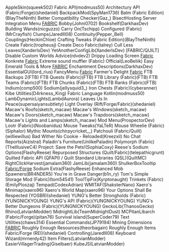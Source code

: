 AppleSkin(squeek502)
Fabric API(modmuss50)
Architectury API (Fabric/Forge)(shedaniel)
BackpackMod(SpyMan1736)
Balm (Fabric Edition)(BlayTheNinth)
Better Compatibility Checker(Gaz_)
BisectHosting Server Integration Menu [FABRIC](BisectHosting)
Bobby(Johni0702)
Bookshelf(DarkhaxDev)
Building Wands(nicguzzo)
Carry On(Tschipp)
Configured (Fabric)(MrCrayfish)
Clumps(Jaredlll08)
Continuity(Pepper_Bell)
Couplings(HeckinChloe)
Crafting Tweaks (Fabric Edition)(BlayTheNinth)
Create Fabric(tropheusj)
Create Deco Fabric(talrey)
Cull Less Leaves(XanderIsDev)
YetAnotherConfigLib(XanderIsDev)
[FABRIC/QUILT] Disable Custom Worlds Advice(rdvdev2)
Drippy Loading Screen [Fabric](Keksuccino)
Konkrete [Fabric](Keksuccino)
Extreme sound muffler (Fabric) Official(LeoBeliik)
Easy Emerald Tools & More [FABRIC](kwpugh)
Enchantment Descriptions(DarkhaxDev)
EssentialGUI(lord_rius)
FancyMenu [Fabric](Keksuccino)
Farmer's Delight [Fabric](NewHoryzon)
FTB Backups 2(FTB)
FTB Quests (Fabric)(FTB)
FTB Library (Fabric)(FTB)
FTB Teams (Fabric)(FTB)
FTB Chunks (Fabric)(FTB)
FTB Ranks (Fabric)(FTB)
Indium(comp500)
Sodium(jellysquid3_)
Iron Chests (Fabric)(cyberanner)
Kibe Utilities(D4rkness_King)
Fabric Language Kotlin(modmuss50)
LambDynamicLights(LambdAurora)
Leaves Us In Peace(supersaiyansubtlety)
Light Overlay (Rift/Forge/Fabric)(shedaniel)
Macaw's Roofs(sketch_macaw)
Macaw's Windows(sketch_macaw)
Macaw's Doors(sketch_macaw)
Macaw's Trapdoors(sketch_macaw)
Macaw's Lights and Lamps(sketch_macaw)
Mod Menu(ProspectorDev)
Lootr (Fabric)(Noobanidus)
Mouse Tweaks(YaLTeR)
Mouse Wheelie (Fabric)(Siphalor)
Mythic Mounts(chirpycricket__)
Patchouli (Fabric/Quilt)(williewillus)
Bad Wither No Cookie - Reloaded(Kreezxil)
No Chat Reports(Aizistral)
Paladin's Furniture(UnlikePaladin)
Polymorph (Fabric)(TheIllusiveC4)
Project: Save the Pets!(SophiaCoxy)
Reese's Sodium Options(FlashyReese)
Repurposed Structures (Quilt/Fabric)(telepathicgrunt)
Quilted Fabric API (QFAPI) / Quilt Standard Libraries (QSL)(QuiltMC)
RightClickHarvest(jamalam360)
JamLib(jamalam360)
ShulkerBoxTooltip [Fabric/Forge](MisterPeModder)
Sodium Extra(FlashyReese)
Enhanced Mob Spawners(BR4NDER5)
You're in Grave Danger(b1n_ry)
Tom's Simple Storage Mod (Fabric)(tom54541)
ToolTipFix(Kyrptonaught)
Trinkets (Fabric)(EmilyPloszaj)
Tempad(CodexAdrian)
WMITAF(ShaksterNano)
Xaero's Minimap(xaero96)
Xaero's World Map(xaero96)
Your Options Shall Be Respected (YOSBR)(shedaniel)
YUNG's Better Strongholds (Fabric)(YUNGNICKYOUNG)
YUNG's API (Fabric)(YUNGNICKYOUNG)
YUNG's Better Dungeons (Fabric)(YUNGNICKYOUNG)
GeckoLib(ThanosGecko)
Rhino(LatvianModder)
MidnightLib(TeamMidnightDust)
MCPitanLibarch (Fabric/Forge)(pitan76)
Survival island(SuperCoder79)
Text Utilities(chaws314)
Essential Commands(JP79194)
Mining Dimensions [FABRIC](kwpugh)
Roughly Enough Resources(theorbagain)
Roughly Enough Items Fabric/Forge (REI)(shedaniel)
Controlling(Jaredlll08)
Keyboard Wizard(mrnerdy42)
Item Filters(LatvianModder)
EasierVillagerTrading(Giselbaer)
KubeJS(LatvianModder)